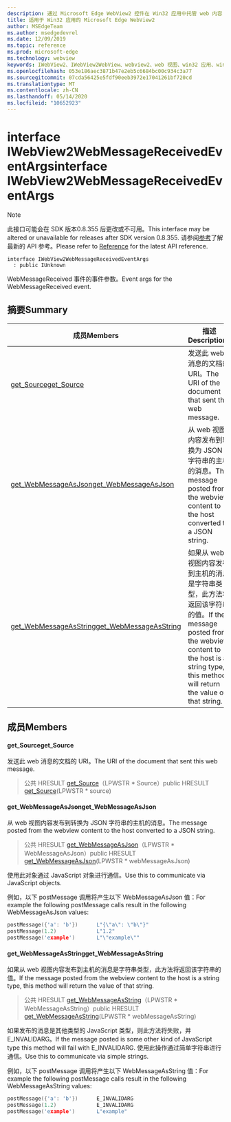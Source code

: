```yaml
---
description: 通过 Microsoft Edge WebView2 控件在 Win32 应用中托管 web 内容
title: 适用于 Win32 应用的 Microsoft Edge WebView2
author: MSEdgeTeam
ms.author: msedgedevrel
ms.date: 12/09/2019
ms.topic: reference
ms.prod: microsoft-edge
ms.technology: webview
keywords: IWebView2、IWebView2WebView、webview2、web 视图、win32 应用、win32、edge
ms.openlocfilehash: 053e186aec3871b47e2eb5c6684bc00c934c3a77
ms.sourcegitcommit: 07cda56425e5fdf90eeb3972e17041261bf720cd
ms.translationtype: MT
ms.contentlocale: zh-CN
ms.lasthandoff: 05/14/2020
ms.locfileid: "10652923"
---
```

# <span data-ttu-id="61eb0-104">interface IWebView2WebMessageReceivedEventArgs</span><span class="sxs-lookup"><span data-stu-id="61eb0-104">interface IWebView2WebMessageReceivedEventArgs</span></span> 

> [!NOTE]
> <span data-ttu-id="61eb0-105">此接口可能会在 SDK 版本0.8.355 后更改或不可用。</span><span class="sxs-lookup"><span data-stu-id="61eb0-105">This interface may be altered or unavailable for releases after SDK version 0.8.355.</span></span> <span data-ttu-id="61eb0-106">请参阅[参考](../../../webview2-api-reference.md)了解最新的 API 参考。</span><span class="sxs-lookup"><span data-stu-id="61eb0-106">Please refer to [Reference](../../../webview2-api-reference.md) for the latest API reference.</span></span>

```
interface IWebView2WebMessageReceivedEventArgs
  : public IUnknown
```

<span data-ttu-id="61eb0-107">WebMessageReceived 事件的事件参数。</span><span class="sxs-lookup"><span data-stu-id="61eb0-107">Event args for the WebMessageReceived event.</span></span>

## <span data-ttu-id="61eb0-108">摘要</span><span class="sxs-lookup"><span data-stu-id="61eb0-108">Summary</span></span>

 <span data-ttu-id="61eb0-109">成员</span><span class="sxs-lookup"><span data-stu-id="61eb0-109">Members</span></span>                        | <span data-ttu-id="61eb0-110">描述</span><span class="sxs-lookup"><span data-stu-id="61eb0-110">Descriptions</span></span>
--------------------------------|---------------------------------------------
[<span data-ttu-id="61eb0-111">get_Source</span><span class="sxs-lookup"><span data-stu-id="61eb0-111">get_Source</span></span>](#get_source) | <span data-ttu-id="61eb0-112">发送此 web 消息的文档的 URI。</span><span class="sxs-lookup"><span data-stu-id="61eb0-112">The URI of the document that sent this web message.</span></span>
[<span data-ttu-id="61eb0-113">get_WebMessageAsJson</span><span class="sxs-lookup"><span data-stu-id="61eb0-113">get_WebMessageAsJson</span></span>](#get_webmessageasjson) | <span data-ttu-id="61eb0-114">从 web 视图内容发布到转换为 JSON 字符串的主机的消息。</span><span class="sxs-lookup"><span data-stu-id="61eb0-114">The message posted from the webview content to the host converted to a JSON string.</span></span>
[<span data-ttu-id="61eb0-115">get_WebMessageAsString</span><span class="sxs-lookup"><span data-stu-id="61eb0-115">get_WebMessageAsString</span></span>](#get_webmessageasstring) | <span data-ttu-id="61eb0-116">如果从 web 视图内容发布到主机的消息是字符串类型，此方法将返回该字符串的值。</span><span class="sxs-lookup"><span data-stu-id="61eb0-116">If the message posted from the webview content to the host is a string type, this method will return the value of that string.</span></span>

## <span data-ttu-id="61eb0-117">成员</span><span class="sxs-lookup"><span data-stu-id="61eb0-117">Members</span></span>

#### <span data-ttu-id="61eb0-118">get_Source</span><span class="sxs-lookup"><span data-stu-id="61eb0-118">get_Source</span></span> 

<span data-ttu-id="61eb0-119">发送此 web 消息的文档的 URI。</span><span class="sxs-lookup"><span data-stu-id="61eb0-119">The URI of the document that sent this web message.</span></span>

> <span data-ttu-id="61eb0-120">公共 HRESULT [get_Source](#get_source)（LPWSTR \* Source）</span><span class="sxs-lookup"><span data-stu-id="61eb0-120">public HRESULT [get_Source](#get_source)(LPWSTR \* source)</span></span>

#### <span data-ttu-id="61eb0-121">get_WebMessageAsJson</span><span class="sxs-lookup"><span data-stu-id="61eb0-121">get_WebMessageAsJson</span></span> 

<span data-ttu-id="61eb0-122">从 web 视图内容发布到转换为 JSON 字符串的主机的消息。</span><span class="sxs-lookup"><span data-stu-id="61eb0-122">The message posted from the webview content to the host converted to a JSON string.</span></span>

> <span data-ttu-id="61eb0-123">公共 HRESULT [get_WebMessageAsJson](#get_webmessageasjson)（LPWSTR \* WebMessageAsJson）</span><span class="sxs-lookup"><span data-stu-id="61eb0-123">public HRESULT [get_WebMessageAsJson](#get_webmessageasjson)(LPWSTR \* webMessageAsJson)</span></span>

<span data-ttu-id="61eb0-124">使用此对象通过 JavaScript 对象进行通信。</span><span class="sxs-lookup"><span data-stu-id="61eb0-124">Use this to communicate via JavaScript objects.</span></span>

<span data-ttu-id="61eb0-125">例如，以下 postMessage 调用将产生以下 WebMessageAsJson 值：</span><span class="sxs-lookup"><span data-stu-id="61eb0-125">For example the following postMessage calls result in the following WebMessageAsJson values:</span></span>

```cpp
postMessage({'a': 'b'})      L"{\"a\": \"b\"}"
postMessage(1.2)             L"1.2"
postMessage('example')       L"\"example\""
```

#### <span data-ttu-id="61eb0-126">get_WebMessageAsString</span><span class="sxs-lookup"><span data-stu-id="61eb0-126">get_WebMessageAsString</span></span> 

<span data-ttu-id="61eb0-127">如果从 web 视图内容发布到主机的消息是字符串类型，此方法将返回该字符串的值。</span><span class="sxs-lookup"><span data-stu-id="61eb0-127">If the message posted from the webview content to the host is a string type, this method will return the value of that string.</span></span>

> <span data-ttu-id="61eb0-128">公共 HRESULT [get_WebMessageAsString](#get_webmessageasstring)（LPWSTR \* WebMessageAsString）</span><span class="sxs-lookup"><span data-stu-id="61eb0-128">public HRESULT [get_WebMessageAsString](#get_webmessageasstring)(LPWSTR \* webMessageAsString)</span></span>

<span data-ttu-id="61eb0-129">如果发布的消息是其他类型的 JavaScript 类型，则此方法将失败，并 E_INVALIDARG。</span><span class="sxs-lookup"><span data-stu-id="61eb0-129">If the message posted is some other kind of JavaScript type this method will fail with E_INVALIDARG.</span></span> <span data-ttu-id="61eb0-130">使用此操作通过简单字符串进行通信。</span><span class="sxs-lookup"><span data-stu-id="61eb0-130">Use this to communicate via simple strings.</span></span>

<span data-ttu-id="61eb0-131">例如，以下 postMessage 调用将产生以下 WebMessageAsString 值：</span><span class="sxs-lookup"><span data-stu-id="61eb0-131">For example the following postMessage calls result in the following WebMessageAsString values:</span></span>

```cpp
postMessage({'a': 'b'})      E_INVALIDARG
postMessage(1.2)             E_INVALIDARG
postMessage('example')       L"example"
```

